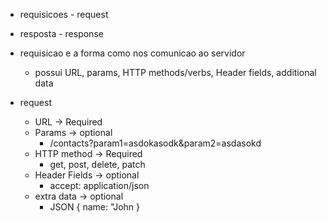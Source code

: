 - requisicoes - request
- resposta - response

- requisicao e a forma como nos comunicao ao servidor
  - possui URL, params, HTTP methods/verbs, Header fields, additional data
- request
  - URL -> Required
  - Params -> optional
    - /contacts?param1=asdokasodk&param2=asdasokd
  - HTTP method -> Required
    - get, post, delete, patch
  - Header Fields -> optional
    - accept: application/json
  - extra data -> optional
    - JSON { name: "John }
